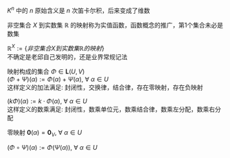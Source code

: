  $K^n$ 中的 $n$ 原始含义是 $n$ 次笛卡尔积，后来变成了维数    
    
非空集合 $X$ 到实数集 $\mathbb{R}$ 的映射称为实值函数，函数概念的推广，第1个集合未必是数集    
    
 $\mathbb{R}^X:=\{非空集合X到实数集\mathbb{R}的映射\}$     
不确定是老邱自己发明的，还是业界常规记法    
    
映射构成的集合 $\Phi\in\mathbf{L}(U,V)$     
 $(\Phi+\Psi)(\alpha):=\Phi(\alpha)+\Psi(\alpha),\ \forall\ \alpha\in U$     
这样定义的加法满足: 封闭性，交换律，结合律，存在零映射，存在负映射    
    
 $(k\Phi)(\alpha):=k\cdot\Phi(\alpha),\ \forall\ \alpha\in U$     
这样定义的数乘满足: 封闭性，数乘单位元，数乘结合律，数乘左分配，数乘右分配    
    
零映射 $\mathbf0(\alpha)=\mathbf0_V,\ \forall\ \alpha\in U$     
    
 $(\Phi\circ\Psi)(\alpha):=\Phi(\Psi(\alpha)),\ \forall\ \alpha\in U$     
